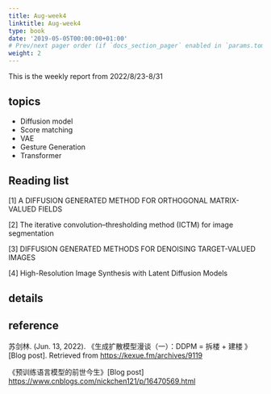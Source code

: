 ```yaml
---
title: Aug-week4
linktitle: Aug-week4
type: book
date: '2019-05-05T00:00:00+01:00'
# Prev/next pager order (if `docs_section_pager` enabled in `params.toml`)
weight: 2
---
```


This is the weekly report from 2022/8/23-8/31

## topics

- Diffusion model
- Score matching
- VAE
- Gesture Generation
- Transformer

## Reading list

[1] A DIFFUSION GENERATED METHOD FOR ORTHOGONAL MATRIX-VALUED FIELDS

[2] The iterative convolution–thresholding method (ICTM) for image segmentation

[3] DIFFUSION GENERATED METHODS FOR
DENOISING TARGET-VALUED IMAGES

[4] High-Resolution Image Synthesis with Latent Diffusion Models

## details



## reference

苏剑林. (Jun. 13, 2022). 《生成扩散模型漫谈（一）：DDPM = 拆楼 + 建楼 》[Blog post]. Retrieved from https://kexue.fm/archives/9119

《预训练语言模型的前世今生》[Blog post] https://www.cnblogs.com/nickchen121/p/16470569.html
